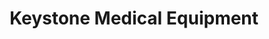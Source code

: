 ---
title: "Keystone Medical Equipment"
url: /tamaqua/keystone-medical-equipment/
shop: Sanitätshaus
---